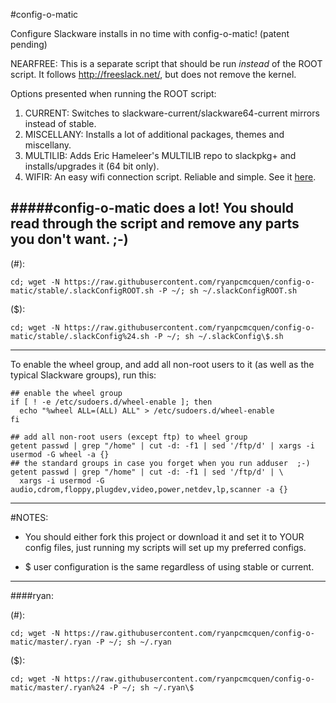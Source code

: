 #config-o-matic

Configure Slackware installs in no time with config-o-matic! (patent pending)

NEARFREE: This is a separate script that should be run *instead* of the ROOT script. It follows http://freeslack.net/, but does not remove the kernel.

Options presented when running the ROOT script:

1. CURRENT: Switches to slackware-current/slackware64-current mirrors instead of stable.
2. MISCELLANY: Installs a lot of additional packages, themes and miscellany.
3. MULTILIB: Adds Eric Hameleer's MULTILIB repo to slackpkg+ and installs/upgrades it (64 bit only).
4. WIFIR: An easy wifi connection script. Reliable and simple. See it [here](https://github.com/ryanpcmcquen/linuxTweaks/blob/master/slackware/wifir).

#####config-o-matic does a lot! You should read through the script and remove any parts you don't want.  ;-)
---

(#):

```cd; wget -N https://raw.githubusercontent.com/ryanpcmcquen/config-o-matic/stable/.slackConfigROOT.sh -P ~/; sh ~/.slackConfigROOT.sh```

($):

```cd; wget -N https://raw.githubusercontent.com/ryanpcmcquen/config-o-matic/stable/.slackConfig%24.sh -P ~/; sh ~/.slackConfig\$.sh```

---
To enable the wheel group, and add all non-root users to it (as well as the typical Slackware groups), run this:

```
## enable the wheel group
if [ ! -e /etc/sudoers.d/wheel-enable ]; then
  echo "%wheel ALL=(ALL) ALL" > /etc/sudoers.d/wheel-enable
fi

## add all non-root users (except ftp) to wheel group
getent passwd | grep "/home" | cut -d: -f1 | sed '/ftp/d' | xargs -i usermod -G wheel -a {}
## the standard groups in case you forget when you run adduser  ;-)
getent passwd | grep "/home" | cut -d: -f1 | sed '/ftp/d' | \
  xargs -i usermod -G audio,cdrom,floppy,plugdev,video,power,netdev,lp,scanner -a {}
```
---

#NOTES:
 - You should either fork this project or download it and set it to YOUR config files, just running my scripts will set up my preferred configs.

 - $ user configuration is the same regardless of using stable or current.

---
####ryan:

(#):

```cd; wget -N https://raw.githubusercontent.com/ryanpcmcquen/config-o-matic/master/.ryan -P ~/; sh ~/.ryan```

($):

```cd; wget -N https://raw.githubusercontent.com/ryanpcmcquen/config-o-matic/master/.ryan%24 -P ~/; sh ~/.ryan\$```

